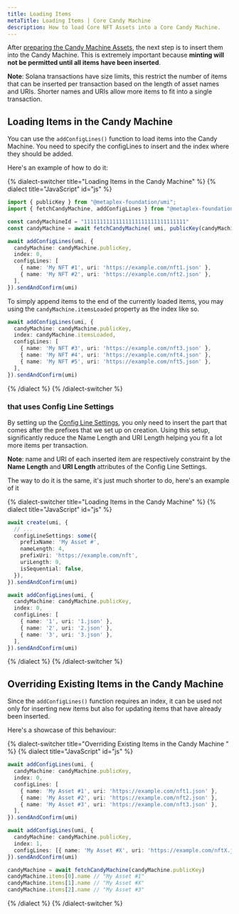 ```yaml
---
title: Loading Items
metaTitle: Loading Items | Core Candy Machine
description: How to load Core NFT Assets into a Core Candy Machine.
---
```


After [preparing the Candy Machine Assets](/core-candy-machine/guides/preparing-assets), the next step is to insert them into the Candy Machine. This is extremely important because **minting will not be permitted until all items have been inserted**.

**Note**: Solana transactions have size limits, this restrict the number of items that can be inserted per transaction based on the length of asset names and URIs. Shorter names and URIs allow more items to fit into a single transaction.

## Loading Items in the Candy Machine 

You can use the `addConfigLines()` function to load items into the Candy Machine. You need to specify the configLines to insert and the index where they should be added. 

Here's an example of how to do it:

{% dialect-switcher title="Loading Items in the Candy Machine" %}
{% dialect title="JavaScript" id="js" %}

```ts
import { publicKey } from "@metaplex-foundation/umi";
import { fetchCandyMachine, addConfigLines } from "@metaplex-foundation/mpl-core-candy-machine";

const candyMachineId = "11111111111111111111111111111111"
const candyMachine = await fetchCandyMachine( umi, publicKey(candyMachineId))

await addConfigLines(umi, {
  candyMachine: candyMachine.publicKey,
  index: 0,
  configLines: [
    { name: 'My NFT #1', uri: 'https://example.com/nft1.json' },
    { name: 'My NFT #2', uri: 'https://example.com/nft2.json' },
  ],
}).sendAndConfirm(umi)
```

To simply append items to the end of the currently loaded items, you may using the `candyMachine.itemsLoaded` property as the index like so.

```ts
await addConfigLines(umi, {
  candyMachine: candyMachine.publicKey,
  index: candyMachine.itemsLoaded,
  configLines: [
    { name: 'My NFT #3', uri: 'https://example.com/nft3.json' },
    { name: 'My NFT #4', uri: 'https://example.com/nft4.json' },
    { name: 'My NFT #5', uri: 'https://example.com/nft5.json' },
  ],
}).sendAndConfirm(umi)
```
{% /dialect %}
{% /dialect-switcher %}

### that uses Config Line Settings

By setting up the [Config Line Settings](/core-candy-machine/create#with-config-line-settings), you only need to insert the part that comes after the prefixes that we set up on creation. Using this setup, significantly reduce the Name Length and URI Length helping you fit a lot more items per transaction.

**Note**: name and URI of each inserted item are respectively constraint by the **Name Length** and **URI Length** attributes of the Config Line Settings.

The way to do it is the same, it's just much shorter to do, here's an example of it

{% dialect-switcher title="Loading Items in the Candy Machine" %}
{% dialect title="JavaScript" id="js" %}

```ts
await create(umi, {
  // ...
  configLineSettings: some({
    prefixName: 'My Asset #',
    nameLength: 4,
    prefixUri: 'https://example.com/nft',
    uriLength: 9,
    isSequential: false,
  }),
}).sendAndConfirm(umi)

await addConfigLines(umi, {
  candyMachine: candyMachine.publicKey,
  index: 0,
  configLines: [
    { name: '1', uri: '1.json' },
    { name: '2', uri: '2.json' },
    { name: '3', uri: '3.json' },
  ],
}).sendAndConfirm(umi)
```

{% /dialect %}
{% /dialect-switcher %}

## Overriding Existing Items in the Candy Machine 

Since the `addConfigLines()` function requires an index, it can be used not only for inserting new items but also for updating items that have already been inserted.

Here's a showcase of this behaviour:

{% dialect-switcher title="Overriding Existing Items in the Candy Machine " %}
{% dialect title="JavaScript" id="js" %}

```ts
await addConfigLines(umi, {
  candyMachine: candyMachine.publicKey,
  index: 0,
  configLines: [
    { name: 'My Asset #1', uri: 'https://example.com/nft1.json' },
    { name: 'My Asset #2', uri: 'https://example.com/nft2.json' },
    { name: 'My Asset #3', uri: 'https://example.com/nft3.json' },
  ],
}).sendAndConfirm(umi)

await addConfigLines(umi, {
  candyMachine: candyMachine.publicKey,
  index: 1,
  configLines: [{ name: 'My Asset #X', uri: 'https://example.com/nftX.json' }],
}).sendAndConfirm(umi)

candyMachine = await fetchCandyMachine(candyMachine.publicKey)
candyMachine.items[0].name // "My Asset #1"
candyMachine.items[1].name // "My Asset #X"
candyMachine.items[2].name // "My Asset #3"
```

{% /dialect %}
{% /dialect-switcher %}
